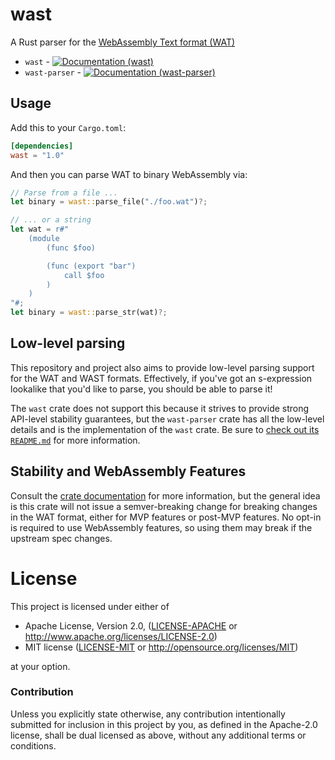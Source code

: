# wast

A Rust parser for the [WebAssembly Text format (WAT)][wat]

* `wast` - [![Documentation (`wast`)](https://docs.rs/wast/badge.svg)](https://docs.rs/wast)
* `wast-parser` - [![Documentation (`wast-parser`)](https://docs.rs/wast-parser/badge.svg)](https://docs.rs/wast-parser)

[wat]: http://webassembly.github.io/spec/core/text/index.html

## Usage

Add this to your `Cargo.toml`:

```toml
[dependencies]
wast = "1.0"
```

And then you can parse WAT to binary WebAssembly via:

```rust
// Parse from a file ...
let binary = wast::parse_file("./foo.wat")?;

// ... or a string
let wat = r#"
    (module
        (func $foo)

        (func (export "bar")
            call $foo
        )
    )
"#;
let binary = wast::parse_str(wat)?;
```

## Low-level parsing

This repository and project also aims to provide low-level parsing support for
the WAT and WAST formats. Effectively, if you've got an s-expression lookalike
that you'd like to parse, you should be able to parse it!

The `wast` crate does not support this because it strives to provide strong
API-level stability guarantees, but the `wast-parser` crate has all the
low-level details and is the implementation of the `wast` crate. Be sure to
[check out its `README.md`](crates/parser/README.md) for more information.

## Stability and WebAssembly Features

Consult the [crate documentation](https://docs.rs/wast) for more information,
but the general idea is this crate will not issue a semver-breaking change for
breaking changes in the WAT format, either for MVP features or post-MVP
features. No opt-in is required to use WebAssembly features, so using them may
break if the upstream spec changes.

# License

This project is licensed under either of

 * Apache License, Version 2.0, ([LICENSE-APACHE](LICENSE-APACHE) or
   http://www.apache.org/licenses/LICENSE-2.0)
 * MIT license ([LICENSE-MIT](LICENSE-MIT) or
   http://opensource.org/licenses/MIT)

at your option.

### Contribution

Unless you explicitly state otherwise, any contribution intentionally submitted
for inclusion in this project by you, as defined in the Apache-2.0 license,
shall be dual licensed as above, without any additional terms or conditions.
